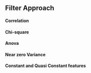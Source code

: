 ## Filter Approach

#### Correlation

#### Chi-square

#### Anova

#### Near zero Variance

#### Constant and Quasi Constant features
